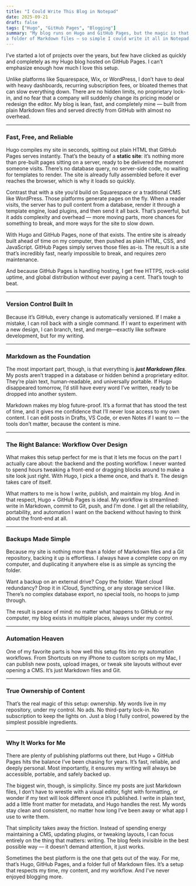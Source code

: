```yaml
---
title: "I Could Write This Blog in Notepad"
date: 2025-09-21
draft: false
tags: ["Hugo", "GitHub Pages", "Blogging"]
summary: "My blog runs on Hugo and GitHub Pages, but the magic is that underneath it’s just 
a folder of Markdown files — so simple I could write it all in Notepad."
---
```


I’ve started a lot of projects over the years, but few have clicked as quickly and completely 
as my Hugo blog hosted on GitHub Pages. I can’t emphasize enough how much I love this setup.

Unlike platforms like Squarespace, Wix, or WordPress, I don’t have to deal with heavy 
dashboards, recurring subscription fees, or bloated themes that can slow everything down. There 
are no hidden limits, no proprietary lock-in, and no fear that a company will suddenly change 
its pricing model or redesign the editor. My blog is lean, fast, and completely mine — built 
from plain Markdown files and served directly from GitHub with almost no overhead.

---

### Fast, Free, and Reliable

Hugo compiles my site in seconds, spitting out plain HTML that GitHub Pages serves instantly.  That’s the beauty of a **static site**: it’s nothing more than pre-built pages sitting on a 
server, ready to be delivered the moment someone visits. There’s no database query, no 
server-side code, no waiting for templates to render. The site is already fully assembled 
before it ever reaches the browser, which is why it loads so quickly.

Contrast that with a site you’d build on Squarespace or a traditional CMS like WordPress. 
Those platforms generate pages on the fly. When a reader visits, the server has to pull content 
from a database, render it through a template engine, load plugins, and then send it all back. 
That’s powerful, but it adds complexity and overhead — more moving parts, more chances for 
something to break, and more ways for the site to slow down.

With Hugo and GitHub Pages, none of that exists. The entire site is already built ahead of 
time on my computer, then pushed as plain HTML, CSS, and JavaScript. GitHub Pages simply 
serves those files as-is. The result is a site that’s incredibly fast, nearly impossible to 
break, and requires zero maintenance.

And because GitHub Pages is handling hosting, I get free HTTPS, rock-solid uptime, and 
global distribution without ever paying a cent. That’s tough to beat.

---

### Version Control Built In

Because it’s GitHub, every change is automatically versioned. If I make a mistake, I can roll 
back with a single command. If I want to experiment with a new design, I can branch, test, and 
merge—exactly like software development, but for my writing.

---

### Markdown as the Foundation

The most important part, though, is that everything is _**just Markdown files**_. My posts aren’t 
trapped in a database or hidden behind a proprietary editor. They’re plain text, human-readable, 
and universally portable. If Hugo disappeared tomorrow, I’d still have every word I’ve written, 
ready to be dropped into another system.

Markdown makes my blog future-proof. It’s a format that has stood the test of time, and it 
gives me confidence that I’ll never lose access to my own content. I can edit posts in Drafts, 
VS Code, or even Notes if I want to — the tools don’t matter, because the content is mine.

---

### The Right Balance: Workflow Over Design

What makes this setup perfect for me is that it lets me focus on the part I actually care 
about: the backend and the posting workflow. I never wanted to spend hours tweaking a front-end 
or dragging blocks around to make a site look just right. With Hugo, I pick a theme once, 
and that’s it. The design takes care of itself.

What matters to me is how I write, publish, and maintain my blog. And in that respect, Hugo + 
GitHub Pages is ideal. My workflow is streamlined: write in Markdown, commit to Git, push, 
and I’m done. I get all the reliability, portability, and automation I want on the backend 
without having to think about the front-end at all.

---

### Backups Made Simple

Because my site is nothing more than a folder of Markdown files and a Git repository, backing 
it up is effortless. I always have a complete copy on my computer, and duplicating it anywhere 
else is as simple as syncing the folder.  

Want a backup on an external drive? Copy the folder. Want cloud redundancy? Drop it in iCloud, 
Syncthing, or any storage service I like. There’s no complex database export, no special tools, 
no hoops to jump through.  

The result is peace of mind: no matter what happens to GitHub or my computer, my blog exists 
in multiple places, always under my control.

---

### Automation Heaven

One of my favorite parts is how well this setup fits into my automation workflows. From 
Shortcuts on my iPhone to custom scripts on my Mac, I can publish new posts, upload images, 
or tweak site layouts without ever opening a CMS. It’s just Markdown files and Git.

---

### True Ownership of Content

That’s the real magic of this setup: ownership. My words live in my repository, under my 
control. No ads. No third-party lock-in. No subscription to keep the lights on. Just a blog 
I fully control, powered by the simplest possible ingredients.

---

### Why It Works for Me

There are plenty of publishing platforms out there, but Hugo + GitHub Pages hits the balance 
I’ve been chasing for years. It’s fast, reliable, and deeply personal. Most importantly, it 
ensures my writing will always be accessible, portable, and safely backed up.

The biggest win, though, is simplicity. Since my posts are just Markdown files, I don’t have 
to wrestle with a visual editor, fight with formatting, or wonder if my text will look 
different once it’s published. I write in plain text, add a little front matter for metadata, 
and Hugo handles the rest. My words stay clean and consistent, no matter how long I’ve been 
away or what app I use to write them.

That simplicity takes away the friction. Instead of spending energy maintaining a CMS, 
updating plugins, or tweaking layouts, I can focus entirely on the thing that matters: 
writing. The blog feels invisible in the best possible way — it doesn’t demand attention, it 
just works.

Sometimes the best platform is the one that gets out of the way. For me, that’s Hugo, GitHub 
Pages, and a folder full of Markdown files. It’s a setup that respects my time, my content, 
and my workflow. And I’ve never enjoyed blogging more.